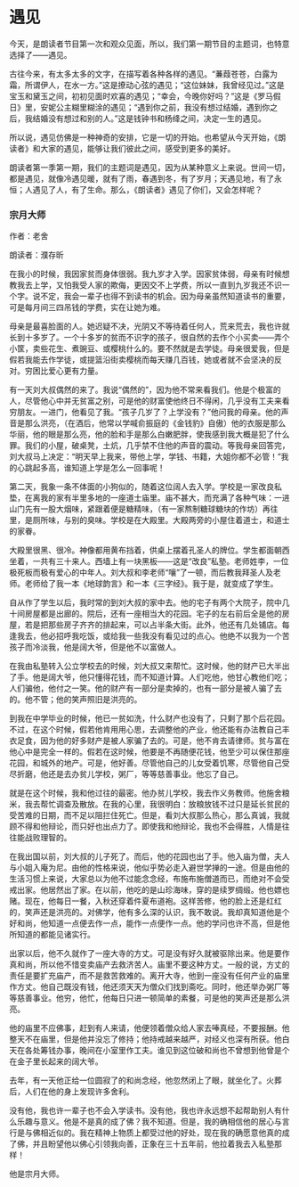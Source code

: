 # 遇见

今天，是朗读者节目第一次和观众见面，所以，我们第一期节目的主题词，也特意选择了——遇见。

古往今来，有太多太多的文字，在描写着各种各样的遇见。“蒹葭苍苍，白露为霜，所谓伊人，在水一方。”这是撩动心弦的遇见；“这位妹妹，我曾经见过。”这是宝玉和黛玉之间，初初见面时欢喜的遇见；“幸会，今晚你好吗？”这是《罗马假日》里，安妮公主糊里糊涂的遇见；“遇到你之前，我没有想过结婚，遇到你之后，我结婚没有想过和别的人。”这是钱钟书和杨绛之间，决定一生的遇见。

所以说，遇见仿佛是一种神奇的安排，它是一切的开始。也希望从今天开始，《朗读者》和大家的遇见，能够让我们彼此之间，感受到更多的美好。

朗读者第一季第一期，我们的主题词是遇见，因为从某种意义上来说。世间一切，都是遇见，就像冷遇见暖，就有了雨，春遇到冬，有了岁月；天遇见地，有了永恒；人遇见了人，有了生命。那么，《朗读者》遇见了你们，又会怎样呢？





### 宗月大师

作者：老舍

朗读者：濮存昕

在我小的时候，我因家贫而身体很弱。我九岁才入学。因家贫体弱，母亲有时候想教我去上学，又怕我受人家的欺侮，更因交不上学费，所以一直到九岁我还不识一个字。说不定，我会一辈子也得不到读书的机会。因为母亲虽然知道读书的重要，可是每月间三四吊钱的学费，实在让她为难。
 
母亲是最喜脸面的人。她迟疑不决，光阴又不等待着任何人，荒来荒去，我也许就长到十多岁了。一个十多岁的贫而不识字的孩子，很自然的去作个小买卖——弄个小筐，卖些花生、煮豌豆、或樱桃什么的。要不然就是去学徒。母亲很爱我，但是假若我能去作学徒，或提篮沿街卖樱桃而每天赚几百钱，她或者就不会坚决的反对。穷困比爱心更有力量。
 
有一天刘大叔偶然的来了。我说“偶然的”，因为他不常来看我们。他是个极富的人，尽管他心中并无贫富之别，可是他的财富使他终日不得闲，几乎没有工夫来看穷朋友。一进门，他看见了我。“孩子几岁了？上学没有？”他问我的母亲。他的声音是那么洪亮，（在酒后，他常以学喊俞振庭的《金钱豹》自傲）他的衣服是那么华丽，他的眼是那么亮，他的脸和手是那么白嫩肥胖，使我感到我大概是犯了什么罪。我们的小屋，破桌凳，土炕，几乎禁不住他的声音的震动。等我母亲回答完，刘大叔马上决定：“明天早上我来，带他上学，学钱、书籍，大姐你都不必管！”我的心跳起多高，谁知道上学是怎么一回事呢！
 
第二天，我象一条不体面的小狗似的，随着这位阔人去入学。学校是一家改良私垫，在离我的家有半里多地的一座道士庙里。庙不甚大，而充满了各种气味：一进山门先有一股大烟味，紧跟着便是糖精味，（有一家熬制糖球糖块的作坊）再往里，是厕所味，与别的臭味。学校是在大殿里。大殿两旁的小屋住着道士，和道士的家眷。
 
大殿里很黑、很冷。神像都用黄布挡着，供桌上摆着孔圣人的牌位。学生都面朝西坐着，一共有三十来人。西墙上有一块黑板——这是“改良”私塾。老师姓李，一位极死板而极有爱心的中年人。刘大叔和李老师“嚷”了一顿，而后教我拜圣人及老师。老师给了我一本《地球韵言》和一本《三字经》。我于是，就变成了学生。
 
自从作了学生以后，我时常的到刘大叔的家中去。他的宅子有两个大院子，院中几十间房屋都是出廊的。院后，还有一座相当大的花园。宅子的左右前后全是他的房屋，若是把那些房子齐齐的排起来，可以占半条大街。此外，他还有几处铺店。每逢我去，他必招呼我吃饭，或给我一些我没有看见过的点心。他绝不以我为一个苦孩子而冷淡我，他是阔大爷，但是他不以富做人。
 
在我由私塾转入公立学校去的时候，刘大叔又来帮忙。这时候，他的财产已大半出了手。他是阔大爷，他只懂得花钱，而不知道计算。人们吃他，他甘心教他们吃；人们骗他，他付之一笑。他的财产有一部分是卖掉的，也有一部分是被人骗了去的。他不管；他的笑声照旧是洪亮的。
 
到我在中学毕业的时候，他已一贫如洗，什么财产也没有了，只剩了那个后花园。不过，在这个时候，假若他肯用用心思，去调整他的产业，他还能有办法教自己丰衣足食，因为他的好多财产是被人家骗了去的。可是，他不肯去请律师。贫与富在他心中是完全一样的。假若在这时候，他要是不再随便花钱，他至少可以保住那座花园，和城外的地产。可是，他好善。尽管他自己的儿女受着饥寒，尽管他自己受尽折磨，他还是去办贫儿学校，粥厂，等等慈善事业。他忘了自己。
 
就是在这个时候，我和他过往的最密。他办贫儿学校，我去作义务教师。他施舍粮米，我去帮忙调查及散放。在我的心里，我很明白：放粮放钱不过只是延长贫民的受苦难的日期，而不足以阻拦住死亡。但是，看刘大叔那么热心，那么真诚，我就顾不得和他辩论，而只好也出点力了。即使我和他辩论，我也不会得胜，人情是往往能战败理智的。
 
在我出国以前，刘大叔的儿子死了。而后，他的花园也出了手。他入庙为僧，夫人与小姐入庵为尼。由他的性格来说，他似乎势必走入避世学掸的一途。但是由他的生活习惯上来说，大家总以为他不过能念念经，布施布施僧道而已，而绝对不会受戒出家。他居然出了家。在以前，他吃的是山珍海味，穿的是续罗绸缎。他也嫖也赌。现在，他每日一餐，入秋还穿着件夏布道袍。这样苦修，他的脸上还是红红的，笑声还是洪亮的。对佛学，他有多么深的认识，我不敢说。我却真知道他是个好和尚，他知道一点便去作一点，能作一点便作一点。他的学问也许不高，但是他所知道的都能见诸实行。
 
出家以后，他不久就作了一座大寺的方丈。可是没有好久就被驱除出来。他是要作真和尚，所以他不惜变卖庙产去救济苦人。庙里不要这种方丈。一般的说，方丈的责任是要扩充庙产，而不是救苦救难的。离开大寺，他到一座没有任何产业的庙里作方丈。他自己既没有钱，他还须天天为僧众们找到斋吃。同时，他还举办粥厂等等慈善事业。他穷，他忙，他每日只进一顿简单的素餐，可是他的笑声还是那么洪亮。
 
他的庙里不应佛事，赶到有人来请，他便领着僧众给人家去唪真经，不要报酬。他整天不在庙里，但是他并没忘了修持；他持戒越来越严，对经义也深有所获。他白天在各处筹钱办事，晚间在小室里作工夫。谁见到这位破和尚也不曾想到他曾是个在金子里长起来的阔大爷。
 
去年，有一天他正给一位圆寂了的和尚念经，他忽然闭上了眼，就坐化了。火葬后，人们在他的身上发现许多舍利。
 
没有他，我也许一辈子也不会入学读书。没有他，我也许永远想不起帮助别人有什么乐趣与意义。他是不是真的成了佛？我不知道。但是，我的确相信他的居心与言行是与佛相近似的。我在精神上物质上都受过他的好处，现在我的确愿意他真的成了佛，并且盼望他以佛心引领我向善，正象在三十五年前，他拉着我去入私塾那样！
 
他是宗月大师。